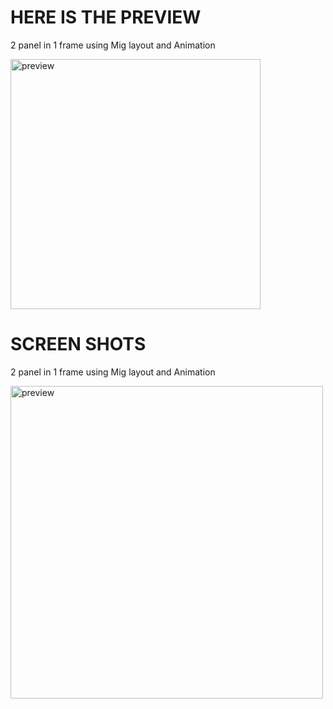 
<h1>HERE IS THE PREVIEW</h1>
<p>2 panel in 1 frame using Mig layout and Animation</p>
<img src="https://github.com/MotiFdev/Java-Design/blob/main/ezgif.com-crop.gif" alt="preview" width="400">
<h1>SCREEN SHOTS</h1>
<p>2 panel in 1 frame using Mig layout and Animation</p>
<img src="https://github.com/MotiFdev/Java-Design/blob/main/PICTURE.PNG" alt="preview" width="500">

